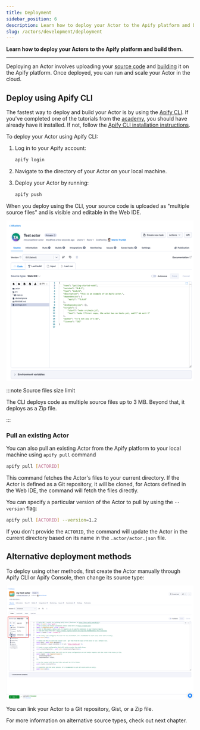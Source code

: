 ```yaml
---
title: Deployment
sidebar_position: 6
description: Learn how to deploy your Actor to the Apify platform and build them.
slug: /actors/development/deployment
---
```


**Learn how to deploy your Actors to the Apify platform and build them.**

---

Deploying an Actor involves uploading your [source code](/platform/using-actors/development/actor-definition) and [building](/platform/using-actors/development/builds-and-runs/builds) it on the Apify platform. Once deployed, you can run and scale your Actor in the cloud.

## Deploy using Apify CLI

The fastest way to deploy and build your Actor is by using the [Apify CLI](/cli). If you've completed one of the tutorials from the [academy](/academy), you should have already have it installed. If not, follow the [Apify CLI installation instructions](/cli/docs/installation).

To deploy your Actor using Apify CLI:

1. Log in to your Apify account:

    ```bash
    apify login
    ```

1. Navigate to the directory of your Actor on your local machine.

1. Deploy your Actor by running:

    ```bash
    apify push
    ```

When you deploy using the CLI, your source code is uploaded as "multiple source files" and is visible and editable in the Web IDE.

![Web IDE](./images/actor-source.png)

:::note Source files size limit

The CLI deploys code as multiple source files up to 3 MB. Beyond that, it deploys as a Zip file.

:::

### Pull an existing Actor

You can also pull an existing Actor from the Apify platform to your local machine using `apify pull` command

```bash
apify pull [ACTORID]
```

This command fetches the Actor's files to your current directory. If the Actor is defined as a Git repository, it will be cloned, for Actors defined in the Web IDE, the command will fetch the files directly.

You can specify a particular version of the Actor to pull by using the `--version` flag:

```bash
apify pull [ACTORID] --version=1.2
```

If you don't provide the `ACTORID`, the command will update the Actor in the current directory based on its name in the `.actor/actor.json` file.

## Alternative deployment methods

To deploy using other methods, first create the Actor manually through Apify CLI or Apify Console, then change its source type:

![Actor source types](./images/actor-source-types.png)

You can link your Actor to a Git repository, Gist, or a Zip file.

For more information on alternative source types, check out next chapter.

